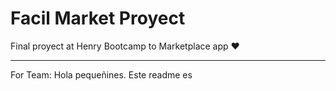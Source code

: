 # Facil Market Proyect
Final proyect at Henry Bootcamp to Marketplace app ♥

<hr>
For Team:
Hola pequeñines. Este readme es

